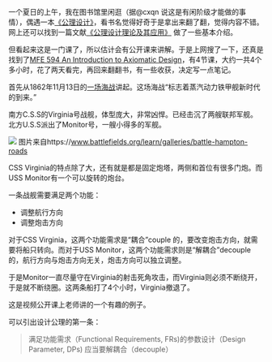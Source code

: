 <!--
.. title: 公理设计笔记（1）
.. slug: axiomatic_design_note_1
.. date: 2019-07-17 18:00 UTC+08:00
.. tags: 设计
.. category: 
.. link:
.. description:
.. type: text
-->

一个夏日的上午，我在图书馆里闲逛（据@cxqn 说这是有闲阶级才能做的事情），偶遇一本[《公理设计》](https://book.douban.com/subject/1238993/)，看书名觉得好奇于是拿出来翻了翻，觉得内容不错。网上还可以找到一篇文献[《公理设计理论及其应用》](http://blog.sciencenet.cn/home.php?mod=attachment&id=40989) 做了一些基本介绍。

但看起来这是一门课了，所以估计会有公开课来讲解。于是上网搜了一下，还真是找到了[MFE 594 An Introduction to Axiomatic Design](https://www.youtube.com/playlist?list=PLMDNnNJK3B1UlhdIfsFaezkHWbofX7Blj)，有4节课，大约一共4个多小时，花了两天看完，再回来翻翻书，有一些收获，决定写一点笔记。

<!-- TEASER_END -->

首先从1862年11月13日的[一场海战](https://www.history.com/this-day-in-history/u-s-s-monitor-battles-c-s-s-virginia)讲起。这场海战“标志着蒸汽动力铁甲舰新时代的到来。”

南方C.S.S的Virginia号战舰，体型庞大，非常凶悍。已经击沉了两艘联邦军舰。北方U.S.S派出了Monitor号，一艘小得多的军舰。

![](https://www.battlefields.org/sites/default/files/styles/gallery_item/public/thumbnails/image/comparison-of-the-css_0.jpg)
图片来自https://www.battlefields.org/learn/galleries/battle-hampton-roads

CSS Virginia的特点除了大，还有就是都是固定炮塔，两侧和首位有很多门炮。而USS Monitor有一个可以旋转的炮台。

一条战舰需要满足两个功能：
* 调整航行方向
* 调整炮击方向

对于CSS Virginia，这两个功能需求是“耦合”couple 的，要改变炮击方向，就需要将船只转向。而对于USS Monitor，这两个功能需求则是“解耦合”decouple 的，航行方向与炮击方向无关，炮击方向可以独立调整。

于是Monitor一直尽量守在Virginia的射击死角攻击，而Virginia则必须不断绕开，于是就不断绕圈。这两条船打了4个小时，Virginia撤退了。

这是视频公开课上老师讲的一个有趣的例子。

可以引出设计公理的第一条：

>满足功能需求（Functional Requirements, FRs)的参数设计（Design Parameter, DPs) 应当要解耦合（decouple）
